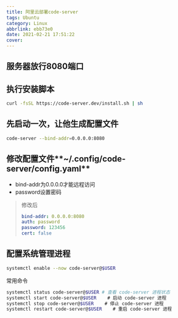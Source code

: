 ```yaml
---
title: 阿里云部署code-server
tags: Ubuntu
category: Linux
abbrlink: ebb73e0
date: 2021-02-21 17:51:22
cover:
---
```

## 服务器放行8080端口

## 执行安装脚本
~~~bash
curl -fsSL https://code-server.dev/install.sh | sh
~~~

## 先启动一次，让他生成配置文件
~~~bash
code-server --bind-addr=0.0.0.0:8080
~~~

## 修改配置文件**~/.config/code-server/config.yaml**
+ bind-addr为0.0.0.0才能远程访问
+ password设置密码
>修改后
>~~~yaml
>bind-addr: 0.0.0.0:8080
>auth: password
>password: 123456
>cert: false
>~~~

## 配置系统管理进程
~~~bash
systemctl enable --now code-server@$USER
~~~

常用命令
~~~bash
systemctl status code-server@$USER # 查看 code-server 进程状态
systemctl start code-server@$USER    # 启动 code-server 进程
systemctl stop code-server@$USER    # 停止 code-server 进程
systemctl restart code-server@$USER    # 重启 code-server 进程
~~~